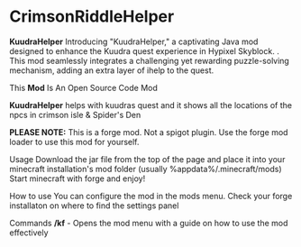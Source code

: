# CrimsonRiddleHelper
**KuudraHelper** Introducing "KuudraHelper," a captivating Java mod designed to enhance the Kuudra quest experience in Hypixel Skyblock. . This mod seamlessly integrates a challenging yet rewarding puzzle-solving mechanism, adding an extra layer of ihelp to the quest.

This **Mod** Is An Open Source Code Mod

**KuudraHelper** helps with kuudras quest and it shows all the locations of the npcs in crimson isle & Spider's Den

**PLEASE NOTE:** This is a forge mod. Not a spigot plugin. Use the forge mod loader to use this mod for yourself.

Usage Download the jar file from the top of the page and place it into your minecraft installation's mod folder (usually %appdata%/.minecraft/mods) Start minecraft with forge and enjoy!

How to use You can configure the mod in the mods menu. Check your forge installaton on where to find the settings panel

Commands **/kf** - Opens the mod menu with a guide on how to use the mod effectively
